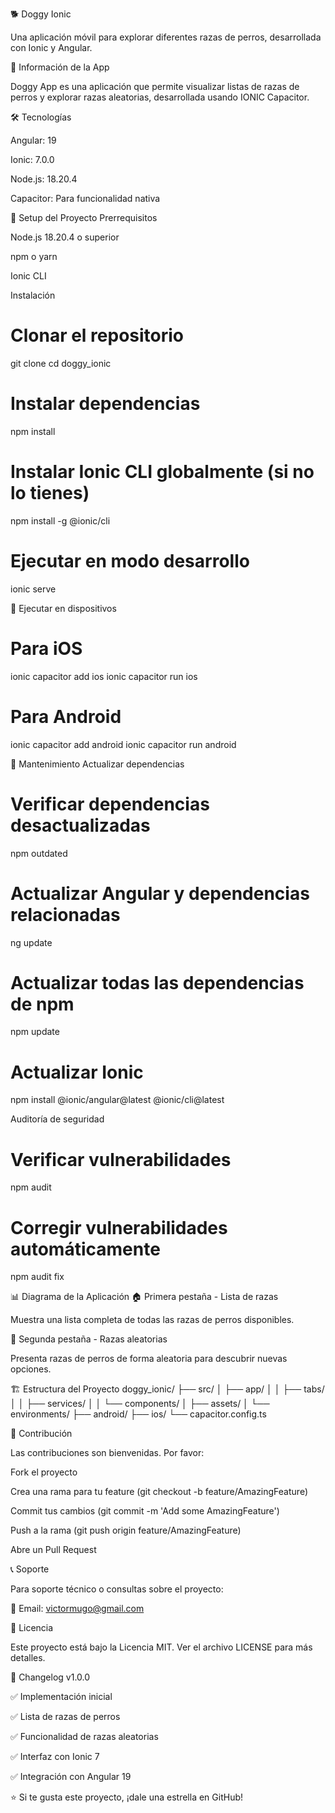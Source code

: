 🐕 Doggy Ionic

Una aplicación móvil para explorar diferentes razas de perros, desarrollada con Ionic y Angular.

📱 Información de la App

Doggy App es una aplicación que permite visualizar listas de razas de perros y explorar razas aleatorias, desarrollada usando IONIC Capacitor.

🛠️ Tecnologías

Angular: 19

Ionic: 7.0.0

Node.js: 18.20.4

Capacitor: Para funcionalidad nativa

🚀 Setup del Proyecto
Prerrequisitos

Node.js 18.20.4 o superior

npm o yarn

Ionic CLI

Instalación
# Clonar el repositorio
git clone <repository-url>
cd doggy_ionic

# Instalar dependencias
npm install

# Instalar Ionic CLI globalmente (si no lo tienes)
npm install -g @ionic/cli

# Ejecutar en modo desarrollo
ionic serve

📱 Ejecutar en dispositivos
# Para iOS
ionic capacitor add ios
ionic capacitor run ios

# Para Android
ionic capacitor add android
ionic capacitor run android

🔧 Mantenimiento
Actualizar dependencias
# Verificar dependencias desactualizadas
npm outdated

# Actualizar Angular y dependencias relacionadas
ng update

# Actualizar todas las dependencias de npm
npm update

# Actualizar Ionic
npm install @ionic/angular@latest @ionic/cli@latest

Auditoría de seguridad
# Verificar vulnerabilidades
npm audit

# Corregir vulnerabilidades automáticamente
npm audit fix

📊 Diagrama de la Aplicación
🏠 Primera pestaña - Lista de razas

Muestra una lista completa de todas las razas de perros disponibles.

🎲 Segunda pestaña - Razas aleatorias

Presenta razas de perros de forma aleatoria para descubrir nuevas opciones.

🏗️ Estructura del Proyecto
doggy_ionic/
├── src/
│   ├── app/
│   │   ├── tabs/
│   │   ├── services/
│   │   └── components/
│   ├── assets/
│   └── environments/
├── android/
├── ios/
└── capacitor.config.ts

🤝 Contribución

Las contribuciones son bienvenidas. Por favor:

Fork el proyecto

Crea una rama para tu feature (git checkout -b feature/AmazingFeature)

Commit tus cambios (git commit -m 'Add some AmazingFeature')

Push a la rama (git push origin feature/AmazingFeature)

Abre un Pull Request

📞 Soporte

Para soporte técnico o consultas sobre el proyecto:

📧 Email: victormugo@gmail.com

📄 Licencia

Este proyecto está bajo la Licencia MIT. Ver el archivo LICENSE para más detalles.

🔄 Changelog
v1.0.0

✅ Implementación inicial

✅ Lista de razas de perros

✅ Funcionalidad de razas aleatorias

✅ Interfaz con Ionic 7

✅ Integración con Angular 19

⭐ Si te gusta este proyecto, ¡dale una estrella en GitHub!